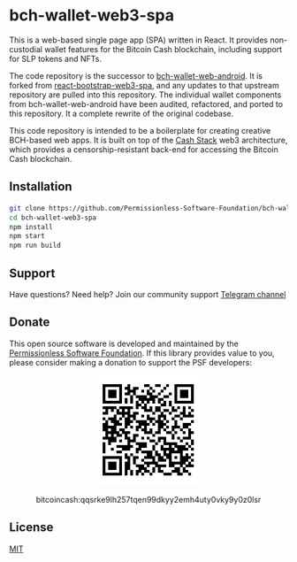 # bch-wallet-web3-spa

This is a web-based single page app (SPA) written in React. It provides non-custodial wallet features for the Bitcoin Cash blockchain, including support for SLP tokens and NFTs.

The code repository is the successor to [bch-wallet-web-android](https://github.com/Permissionless-Software-Foundation/bch-wallet-web3-android). It is forked from [react-bootstrap-web3-spa](https://github.com/Permissionless-Software-Foundation/react-bootstrap-web3-spa), and any updates to that upstream repository are pulled into this repository. The individual wallet components from bch-wallet-web-android have been audited, refactored, and ported to this repository. It a complete rewrite of the original codebase.

This code repository is intended to be a boilerplate for creating creative BCH-based web apps. It is built on top of the [Cash Stack](https://cashstack.info) web3 architecture, which provides a censorship-resistant back-end for accessing the Bitcoin Cash blockchain.

## Installation
```bash
git clone https://github.com/Permissionless-Software-Foundation/bch-wallet-web3-spa
cd bch-wallet-web3-spa
npm install
npm start
npm run build
```

## Support

Have questions? Need help? Join our community support
[Telegram channel](https://t.me/bch_js_toolkit)

## Donate

This open source software is developed and maintained by the [Permissionless Software Foundation](https://psfoundation.cash). If this library provides value to you, please consider making a donation to support the PSF developers:

<div align="center">
<img src="./img/donation-qr.png" />
<p>bitcoincash:qqsrke9lh257tqen99dkyy2emh4uty0vky9y0z0lsr</p>
</div>

## License
[MIT](./LICENSE.md)
